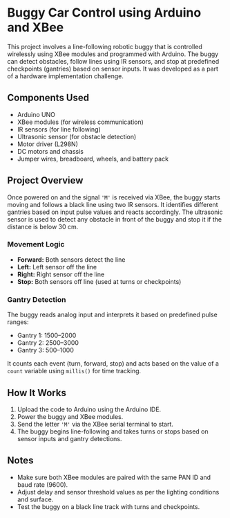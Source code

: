 # Buggy Car Control using Arduino and XBee

This project involves a line-following robotic buggy that is controlled wirelessly using XBee modules and programmed with Arduino. The buggy can detect obstacles, follow lines using IR sensors, and stop at predefined checkpoints (gantries) based on sensor inputs. It was developed as a part of a hardware implementation challenge.

## Components Used

- Arduino UNO
- XBee modules (for wireless communication)
- IR sensors (for line following)
- Ultrasonic sensor (for obstacle detection)
- Motor driver (L298N)
- DC motors and chassis
- Jumper wires, breadboard, wheels, and battery pack

## Project Overview

Once powered on and the signal `'M'` is received via XBee, the buggy starts moving and follows a black line using two IR sensors. It identifies different gantries based on input pulse values and reacts accordingly. The ultrasonic sensor is used to detect any obstacle in front of the buggy and stop it if the distance is below 30 cm.

### Movement Logic

- **Forward:** Both sensors detect the line
- **Left:** Left sensor off the line
- **Right:** Right sensor off the line
- **Stop:** Both sensors off line (used at turns or checkpoints)

### Gantry Detection

The buggy reads analog input and interprets it based on predefined pulse ranges:
- Gantry 1: 1500–2000
- Gantry 2: 2500–3000
- Gantry 3: 500–1000

It counts each event (turn, forward, stop) and acts based on the value of a `count` variable using `millis()` for time tracking.

## How It Works

1. Upload the code to Arduino using the Arduino IDE.
2. Power the buggy and XBee modules.
3. Send the letter `'M'` via the XBee serial terminal to start.
4. The buggy begins line-following and takes turns or stops based on sensor inputs and gantry detections.

## Notes

- Make sure both XBee modules are paired with the same PAN ID and baud rate (9600).
- Adjust delay and sensor threshold values as per the lighting conditions and surface.
- Test the buggy on a black line track with turns and checkpoints.

